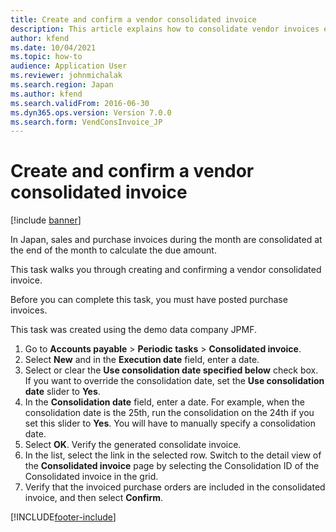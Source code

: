 ```yaml
---
title: Create and confirm a vendor consolidated invoice
description: This article explains how to consolidate vendor invoices each month to calculate the due amount.
author: kfend
ms.date: 10/04/2021
ms.topic: how-to
audience: Application User
ms.reviewer: johnmichalak
ms.search.region: Japan
ms.author: kfend
ms.search.validFrom: 2016-06-30
ms.dyn365.ops.version: Version 7.0.0
ms.search.form: VendConsInvoice_JP
---
```

# Create and confirm a vendor consolidated invoice

[!include [banner](../../includes/banner.md)]

In Japan, sales and purchase invoices during the month are consolidated at the end of the month to calculate the due amount. 

This task walks you through creating and confirming a vendor consolidated invoice.

Before you can complete this task, you must have posted purchase invoices. 

This task was created using the demo data company JPMF.

1. Go to **Accounts payable** > **Periodic tasks** > **Consolidated invoice**.
2. Select **New** and in the **Execution date** field, enter a date.
3. Select or clear the **Use consolidation date specified below** check box. If you want to override the consolidation date, set the **Use consolidation date** slider to **Yes**.  
4. In the **Consolidation date** field, enter a date. For example, when the consolidation date is the 25th, run the consolidation on the 24th if you set this slider to **Yes**. You will have to manually specify a consolidation date.  
5. Select **OK**. Verify the generated consolidate invoice.  
6. In the list, select the link in the selected row. Switch to the detail view of the **Consolidated invoice** page by selecting the Consolidation ID of the Consolidated invoice in the grid.  
7. Verify that the invoiced purchase orders are included in the consolidated invoice, and then select **Confirm**. 


[!INCLUDE[footer-include](../../../includes/footer-banner.md)]

